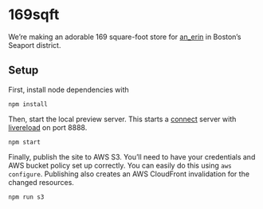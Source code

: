 # 169sqft
We’re making an adorable 169 square-foot store for [an_erin](https://an-erin.com) in Boston’s Seaport district.

## Setup
First, install node dependencies with
```
npm install
```

Then, start the local preview server. This starts a [connect](https://www.npmjs.com/package/connect) server with [livereload](https://www.npmjs.com/package/connect-livereload) on port 8888.
```
npm start
```

Finally, publish the site to AWS S3. You’ll need to have your credentials and AWS bucket policy set up correctly. You can easily do this using `aws configure`. Publishing also creates an AWS CloudFront invalidation for the changed resources.
```
npm run s3
```
